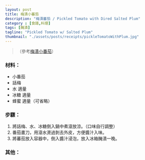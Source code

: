 ```yaml
---
layout: post
title: 梅漬小蕃茄
description: "梅漬蕃茄 / Pickled Tomato with Dired Salted Plum"
category : [食譜,料理]
tags: [醃漬]
tagline: "Pickled Tomato w/ Salted Plum"
thumbnail: "./assets/posts/receipts/pickleTomatoWithPlum.jpg"
---
```

> （參考[梅漬小番茄](https://icook.tw/recipes/184955)）

### 材料：  
- 小番茄  
- 話梅  
- 水 適量   
- 冰糖 適量  
- 蜂蜜 適量（可省略）  

### 步驟： 

1. 將話梅、水、冰糖倒入鍋中煮滾放涼。（口味自行調整）  
2. 番茄畫刀，用滾水燙過剝去外皮，方便醬汁入味。  
3. 將蕃茄放入容器中，倒入醬汁浸泡，放入冰箱醃漬一晚。  

### 其他：
